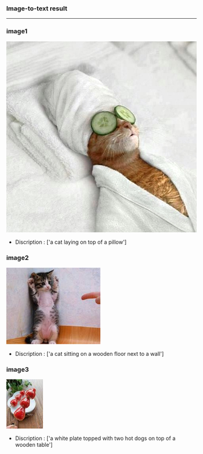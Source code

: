 ### Image-to-text result
----
### image1
![](cat.jpg)
- Discription : ['a cat laying on top of a pillow']

### image2
![](cat2.jpg)
- Discription : ['a cat sitting on a wooden floor next to a wall']

### image3
![](tang.jpg)
- Discription : ['a white plate topped with two hot dogs on top of a wooden table']
